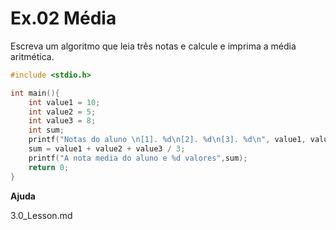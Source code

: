 # Ex.02 Média

Escreva um algoritmo que leia três notas e calcule e imprima a média aritmética.

```c
#include <stdio.h>

int main(){
    int value1 = 10;
    int value2 = 5;
    int value3 = 8;
    int sum;
    printf("Notas do aluno \n[1]. %d\n[2]. %d\n[3]. %d\n", value1, value2, value3);
    sum = value1 + value2 + value3 / 3;
    printf("A nota media do aluno e %d valores",sum);
    return 0;
}
```

**Ajuda**

3.0_Lesson.md
